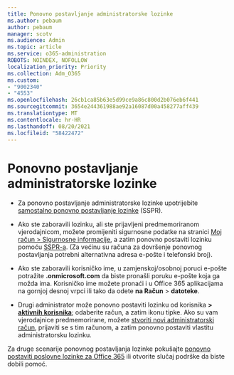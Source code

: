 ```yaml
---
title: Ponovno postavljanje administratorske lozinke
ms.author: pebaum
author: pebaum
manager: scotv
ms.audience: Admin
ms.topic: article
ms.service: o365-administration
ROBOTS: NOINDEX, NOFOLLOW
localization_priority: Priority
ms.collection: Adm_O365
ms.custom:
- "9002340"
- "4553"
ms.openlocfilehash: 26cb1ca85b63e5d99ce9a86c800d2b076eb6f441
ms.sourcegitcommit: 3654e244361988ae92a16087d00a458277aff439
ms.translationtype: MT
ms.contentlocale: hr-HR
ms.lasthandoff: 08/20/2021
ms.locfileid: "58422472"
---
```

# <a name="admin-password-reset"></a>Ponovno postavljanje administratorske lozinke

- Za ponovno postavljanje administratorske lozinke upotrijebite [samostalno ponovno postavljanje lozinke](https://passwordreset.microsoftonline.com/) (SSPR).

- Ako ste zaboravili lozinku, ali ste prijavljeni predmemoriranom vjerodajnicom, možete promijeniti sigurnosne podatke na stranici [Moj račun > Sigurnosne informacije](https://mysignins.microsoft.com/security-info), a zatim ponovno postaviti lozinku pomoću [SSPR-a](https://passwordreset.microsoftonline.com/). (Za većinu su računa za dovršenje ponovnog postavljanja potrebni alternativna adresa e-pošte i telefonski broj).

- Ako ste zaboravili korisničko ime, u zamjenskoj/osobnoj poruci e-pošte potražite **.onmicrosoft.com** da biste pronašli poruku e-pošte koja ga možda ima.  Korisničko ime možete pronaći i u Office 365 aplikacijama na gornjoj desnoj vrpci ili tako da odete **na Račun**  >  **datoteke**.

- Drugi administrator može ponovno postaviti lozinku od korisnika **> [aktivnih korisnika](https://portal.office.com/adminportal/home#/users)**; odaberite račun, a zatim ikonu tipke.  Ako su vam vjerodajnice predmemorirane, možete [stvoriti novi administratorski račun](https://portal.office.com/adminportal/home#/users), prijaviti se s tim računom, a zatim ponovno postaviti vlastitu administratorsku lozinku.

Za druge scenarije ponovnog postavljanja lozinke pokušajte [ponovno postaviti poslovne lozinke za Office 365](https://docs.microsoft.com/microsoft-365/admin/add-users/reset-passwords) ili otvorite slučaj podrške da biste dobili pomoć.
